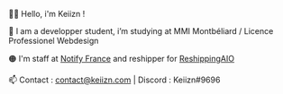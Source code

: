 👨‍🎓 Hello, i'm Keiizn ! 

🤝 I am a developper student, i’m studying at MMI Montbéliard / Licence Professionel Webdesign

🟠 I'm staff at [Notify France](https://twitter.com/notifyfrance) and reshipper for [ReshippingAIO](https://twitter.com/reshipaio)

📫 Contact : contact@keiizn.com | Discord : Keiizn#9696



